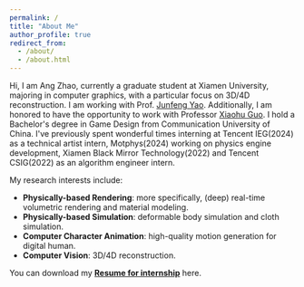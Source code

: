 ```yaml
---
permalink: /
title: "About Me"
author_profile: true
redirect_from: 
  - /about/
  - /about.html
---
```


Hi, I am Ang Zhao, currently a graduate student at Xiamen University, majoring in computer graphics, with a particular focus on 3D/4D reconstruction. I am working with Prof. [Junfeng Yao](https://cdmc.xmu.edu.cn/info/1010/1062.htm). Additionally, I am honored to have the opportunity to work with Professor [Xiaohu Guo](https://personal.utdallas.edu/~xguo/). I hold a Bachelor's degree in Game Design from Communication University of China. I've previously spent wonderful times interning at Tencent IEG(2024) as a technical artist intern, Motphys(2024) working on physics engine development, Xiamen Black Mirror Technology(2022) and Tencent CSIG(2022) as an algorithm engineer intern.

My research interests include:

* **Physically-based Rendering**: more specifically, (deep) real-time volumetric rendering and material modeling.
* **Physically-based Simulation**: deformable body simulation and cloth simulation.
* **Computer Character Animation**: high-quality motion generation for digital human.
* **Computer Vision**: 3D/4D reconstruction.

You can download my [**Resume for internship**](https://heskey0.github.io/files/Resume_AngZhao.pdf) here.



